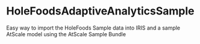 # HoleFoodsAdaptiveAnalyticsSample
Easy way to import the HoleFoods Sample data into IRIS and a sample AtScale model using the AtScale Sample Bundle
